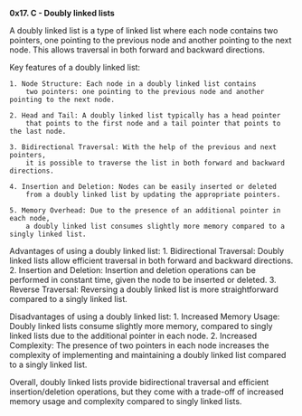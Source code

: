 **0x17. C - Doubly linked lists**

A doubly linked list is a type of linked list where each node contains two pointers, 
  one pointing to the previous node and another pointing to the next node. 
  This allows traversal in both forward and backward directions.

Key features of a doubly linked list:

	1. Node Structure: Each node in a doubly linked list contains 
		two pointers: one pointing to the previous node and another pointing to the next node.
	
	2. Head and Tail: A doubly linked list typically has a head pointer 
		that points to the first node and a tail pointer that points to the last node.
	
	3. Bidirectional Traversal: With the help of the previous and next pointers, 
		it is possible to traverse the list in both forward and backward directions.
	
	4. Insertion and Deletion: Nodes can be easily inserted or deleted 
		from a doubly linked list by updating the appropriate pointers.
	
	5. Memory Overhead: Due to the presence of an additional pointer in each node, 
		a doubly linked list consumes slightly more memory compared to a singly linked list.

Advantages of using a doubly linked list:
	1. Bidirectional Traversal: Doubly linked lists allow efficient traversal 
	in both forward and backward directions.
	2. Insertion and Deletion: Insertion and deletion operations can be performed in constant time, 
	  given the node to be inserted or deleted.
	3. Reverse Traversal: Reversing a doubly linked list is more straightforward compared to a singly linked list.

Disadvantages of using a doubly linked list:
	1. Increased Memory Usage: Doubly linked lists consume slightly more memory,
       	compared to singly linked lists due to the additional pointer in each node.
	2. Increased Complexity: The presence of two pointers in each node increases
       	the complexity of implementing and maintaining a doubly linked list compared to a singly linked list.

Overall, doubly linked lists provide bidirectional traversal and 
efficient insertion/deletion operations, but they come with a trade-off of increased memory usage 
and complexity compared to singly linked lists.

